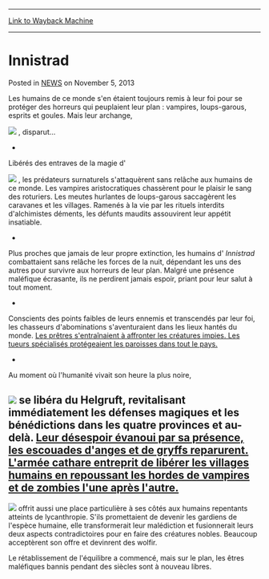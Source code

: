 
---
[Link to Wayback Machine](https://web.archive.org/web/20211016174945/https://magic.wizards.com/en/articles/archive/innistrad-2013-11-05)

[_metadata_:description]:- "Les humains de ce monde s'en étaient toujours remis à leur foi pour se protéger des horreurs qui peuplaient leur plan : vampires, loups-garous, esprits et goules. Mais leur archange, Avacyn , disparut... - Libérés des entraves de la magie d' Avacyn , les prédateurs surnaturels s'attaquèrent sans relâche aux humains de ce monde. Les vampires aristocratiques chassèrent pour le"
[_metadata_:generator]:- "Drupal 7 (http://drupal.org)"
[_metadata_:node]:- "116270"
[_metadata_:publish_date]:- "2013-11-05"
[_metadata_:source]:- "div-main-content"
[_metadata_:title]:- "Innistrad"
[_metadata_:wayback_capture_timestamp]:- "2021-10-16 17:49:45"
[_metadata_:wayback_raw_url]:- "https://web.archive.org/web/20211016174945id_/https://magic.wizards.com/en/articles/archive/innistrad-2013-11-05"
[_metadata_:wayback_url]:- "https://magic.wizards.com/en/articles/archive/innistrad-2013-11-05"
---


Innistrad
=========



 Posted in [NEWS](/en/articles)
 on November 5, 2013 










Les humains de ce monde s'en étaient toujours remis à leur foi pour se protéger des horreurs qui peuplaient leur plan : vampires, loups-garous, esprits et goules. Mais leur archange, 

[![](https://gatherer.wizards.com/Handlers/Image.ashx?type=card&name=Avacyn)](https://gatherer.wizards.com/Pages/Card/Details.aspx?name=Avacyn) , disparut...

-


Libérés des entraves de la magie d' 

[![](https://gatherer.wizards.com/Handlers/Image.ashx?type=card&name=Avacyn)](https://gatherer.wizards.com/Pages/Card/Details.aspx?name=Avacyn) , les prédateurs surnaturels s'attaquèrent sans relâche aux humains de ce monde. Les vampires aristocratiques chassèrent pour le plaisir le sang des roturiers. Les meutes hurlantes de loups-garous saccagèrent les caravanes et les villages. Ramenés à la vie par les rituels interdits d'alchimistes déments, les défunts maudits assouvirent leur appétit insatiable.

-


Plus proches que jamais de leur propre extinction, les humains d' *Innistrad* combattaient sans relâche les forces de la nuit, dépendant les uns des autres pour survivre aux horreurs de leur plan. Malgré une présence maléfique écrasante, ils ne perdirent jamais espoir, priant pour leur salut à tout moment.


-


Conscients des points faibles de leurs ennemis et transcendés par leur foi, les chasseurs d'abominations s'aventuraient dans les lieux hantés du monde.  [Les prêtres s'entraînaient à affronter les créatures impies. Les tueurs spécialisés protégeaient les paroisses dans tout le pays.](https://gatherer.wizards.com/Pages/Card/Details.aspx?name=+Les+pr%C3%AAtres+s%27entra%C3%AEnaient+%C3%A0+affronter+les+cr%C3%A9atures+impies.+Les+tueurs+sp%C3%A9cialis%C3%A9s+prot%C3%A9geaient+les+paroisses+dans+tout+le+pays.+) 


-


Au moment où l'humanité vivait son heure la plus noire, 

[![](https://gatherer.wizards.com/Handlers/Image.ashx?type=card&name=Avacyn)](https://gatherer.wizards.com/Pages/Card/Details.aspx?name=Avacyn) se libéra du Helgruft, revitalisant immédiatement les défenses magiques et les bénédictions dans les quatre provinces et au-delà.  [Leur désespoir évanoui par sa présence, les escouades d'anges et de gryffs reparurent. L'armée cathare entreprit de libérer les villages humains en repoussant les hordes de vampires et de zombies l'une après l'autre.](https://gatherer.wizards.com/Pages/Card/Details.aspx?name=+Leur+d%C3%A9sespoir+%C3%A9vanoui+par+sa+pr%C3%A9sence%2C+les+escouades+d%27anges+et+de+gryffs+reparurent.+L%27arm%C3%A9e+cathare+entreprit+de+lib%C3%A9rer+les+villages+humains+en+repoussant+les+hordes+de+vampires+et+de+zombies+l%27une+apr%C3%A8s+l%27autre.+) 
-


[![](https://gatherer.wizards.com/Handlers/Image.ashx?type=card&name=Avacyn)](https://gatherer.wizards.com/Pages/Card/Details.aspx?name=Avacyn) offrit aussi une place particulière à ses côtés aux humains repentants atteints de lycanthropie. S'ils promettaient de devenir les gardiens de l'espèce humaine, elle transformerait leur malédiction et fusionnerait leurs deux aspects contradictoires pour en faire des créatures nobles. Beaucoup acceptèrent son offre et devinrent des wolfir.

Le rétablissement de l'équilibre a commencé, mais sur le plan, les êtres maléfiques bannis pendant des siècles sont à nouveau libres.







